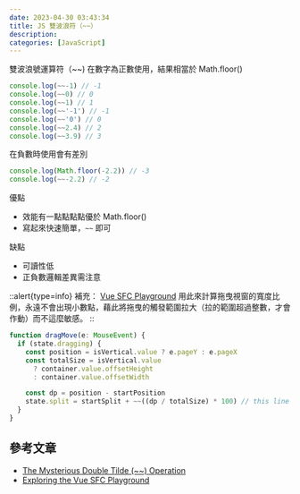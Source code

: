 ```yaml
---
date: 2023-04-30 03:43:34
title: JS 雙波浪符（~~）
description:
categories: [JavaScript]
---
```


雙波浪號運算符（~~)  在數字為正數使用，結果相當於 Math.floor()

```js
console.log(~~-1) // -1
console.log(~~0) // 0
console.log(~~1) // 1
console.log(~~'-1') // -1
console.log(~~'0') // 0
console.log(~~2.4) // 2
console.log(~~3.9) // 3
```

在負數時使用會有差別

```js
console.log(Math.floor(-2.2)) // -3
console.log(~~-2.2) // -2
```

優點

- 效能有一點點點點優於 Math.floor()
- 寫起來快速簡單，`~~` 即可

缺點

- 可讀性低
- 正負數邏輯差異需注意

::alert{type=info}
補充： [Vue SFC Playground](https://github.com/vuejs/repl/blob/main/src/SplitPane.vue#L40) 用此來計算拖曳視窗的寬度比例，永遠不會出現小數點，藉此將拖曳的觸發範圍拉大（拉的範圍超過整數，才會作動）而不這麼敏感。
::

```ts
function dragMove(e: MouseEvent) {
  if (state.dragging) {
    const position = isVertical.value ? e.pageY : e.pageX
    const totalSize = isVertical.value
      ? container.value.offsetHeight
      : container.value.offsetWidth

    const dp = position - startPosition
    state.split = startSplit + ~~((dp / totalSize) * 100) // this line
  }
}
```
<!-- 
有小數點的拖曳


::div 
  :video-player{src="https://www.youtube.com/watch?v=Ki1mWUAOIp8"}
::

沒有小數點的拖曳

::div
  :video-player{src="https://www.youtube.com/watch?v=OYb0_ORu3cg"}
:: -->

## 參考文章

- [The Mysterious Double Tilde (~~) Operation](https://dev.to/asadm/the-mysterious-double-tilde-operation-mih)
- [Exploring the Vue SFC Playground](https://www.youtube.com/watch?v=CcDWPyA6dwU)
